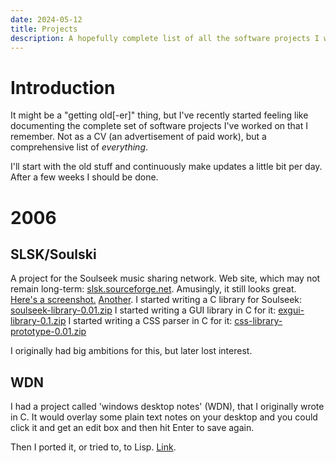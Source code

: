 ```yaml
---
date: 2024-05-12
title: Projects
description: A hopefully complete list of all the software projects I worked on
---
```


# Introduction

It might be a "getting old[-er]" thing, but I've recently started feeling like documenting the complete set of software projects I've worked on that I remember.
Not as a CV (an advertisement of paid work), but a comprehensive list of *everything*.

I'll start with the old stuff and continuously make updates a little bit per day.
After a few weeks I should be done.

# 2006

## SLSK/Soulski

A project for the Soulseek music sharing network.
Web site, which may not remain long-term: [slsk.sourceforge.net](https://slsk.sourceforge.net/).
Amusingly, it still looks great. [Here's a screenshot.](/images/blog/slsk-screenshot-2007.png)
[Another](/images/blog/slsk.jpeg).
I started writing a C library for Soulseek: [soulseek-library-0.01.zip](/archives/soulseek-library-0.01.zip)
I started writing a GUI library in C for it: [exgui-library-0.1.zip](/archives/exgui-library-0.1.zip)
I started writing a CSS parser in C for it: [css-library-prototype-0.01.zip](/archives/css-library-prototype-0.01.zip)

I originally had big ambitions for this, but later lost interest.

## WDN

I had a project called 'windows desktop notes' (WDN), that I
originally wrote in C. It would overlay some plain text notes on your
desktop and you could click it and get an edit box and then hit Enter
to save again.

Then I ported it, or tried to, to Lisp. [Link](https://sourceforge.net/p/slsk/code/HEAD/tree/wdn-lisp/wdn.lisp).
